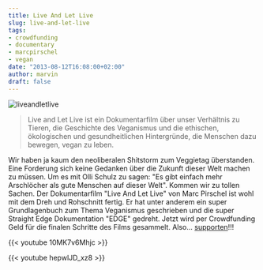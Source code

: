 ```yaml
---
title: Live And Let Live
slug: live-and-let-live
tags:
- crowdfunding
- documentary
- marcpirschel
- vegan
date: "2013-08-12T16:08:00+02:00"
author: marvin
draft: false
---
```

![liveandletlive](/images/liveandletlive.jpg)

> Live and Let Live ist ein Dokumentarfilm über unser Verhältnis zu
> Tieren, die Geschichte des Veganismus und die ethischen, ökologischen
> und gesundheitlichen Hintergründe, die Menschen dazu bewegen, vegan zu
> leben.

Wir haben ja kaum den neoliberalen Shitstorm zum Veggietag überstanden.
Eine Forderung sich keine Gedanken über die Zukunft dieser Welt machen
zu müssen. Um es mit Olli Schulz zu sagen: "Es gibt einfach mehr
Arschlöcher als gute Menschen auf dieser Welt". Kommen wir zu tollen
Sachen. Der Dokumentarfilm "Live And Let Live" von Marc Pirschel ist
wohl mit dem Dreh und Rohschnitt fertig. Er hat unter anderem ein super
Grundlagenbuch zum Thema Veganismus geschrieben und die super Straight
Edge Dokumentation "EDGE" gedreht. Jetzt wird per Crowdfunding Geld für
die finalen Schritte des Films gesammelt. Also...
[supporten](http://www.startnext.de/liveandletlive)!!!

{{< youtube 10MK7v6Mhjc >}}

{{< youtube hepwlJD_xz8 >}}